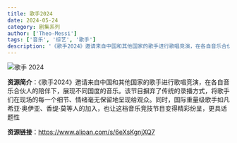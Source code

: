 ```yaml
---
title: 歌手2024
date: 2024-05-24
category: 剧集系列
author: ['Theo-Messi']
tags: ['音乐', '综艺', '歌手']
description: '《歌手2024》邀请来自中国和其他国家的歌手进行歌唱竞演，在各自音乐合伙人的陪伴下，展现不同国度的音乐。该节目摒弃了传统的录播方式，将歌手们在现场的每一个细节、情绪毫无保留地呈现给观众。同时，国际重量级歌手如凡希亚·奥伊亚、香缇·莫等人的加入，也让这档音乐竞技节目变得精彩纷呈，更具话题性'
---
```


![歌手 2024](https://ctdsb.clouddiffuse.xyz/1200X900_pub_cb20240426223049542020.jpeg_83a4a7be9e6f4843b7afba1a90f70e70.jpg)

**资源简介**：《歌手2024》邀请来自中国和其他国家的歌手进行歌唱竞演，在各自音乐合伙人的陪伴下，展现不同国度的音乐。该节目摒弃了传统的录播方式，将歌手们在现场的每一个细节、情绪毫无保留地呈现给观众。同时，国际重量级歌手如凡希亚·奥伊亚、香缇·莫等人的加入，也让这档音乐竞技节目变得精彩纷呈，更具话题性

**资源链接**：https://www.alipan.com/s/6eXsKgnjXQ7
